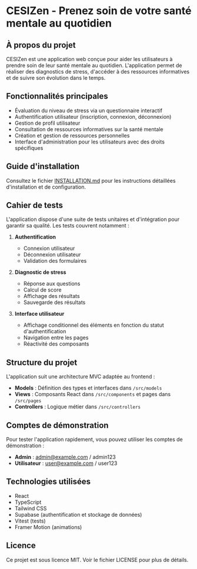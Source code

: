 
# CESIZen - Prenez soin de votre santé mentale au quotidien

## À propos du projet

CESIZen est une application web conçue pour aider les utilisateurs à prendre soin de leur santé mentale au quotidien. L'application permet de réaliser des diagnostics de stress, d'accéder à des ressources informatives et de suivre son évolution dans le temps.

## Fonctionnalités principales

- Évaluation du niveau de stress via un questionnaire interactif
- Authentification utilisateur (inscription, connexion, déconnexion)
- Gestion de profil utilisateur
- Consultation de ressources informatives sur la santé mentale
- Création et gestion de ressources personnelles
- Interface d'administration pour les utilisateurs avec des droits spécifiques

## Guide d'installation

Consultez le fichier [INSTALLATION.md](./INSTALLATION.md) pour les instructions détaillées d'installation et de configuration.

## Cahier de tests

L'application dispose d'une suite de tests unitaires et d'intégration pour garantir sa qualité. Les tests couvrent notamment :

1. **Authentification**
   - Connexion utilisateur
   - Déconnexion utilisateur
   - Validation des formulaires

2. **Diagnostic de stress**
   - Réponse aux questions
   - Calcul de score
   - Affichage des résultats
   - Sauvegarde des résultats

3. **Interface utilisateur**
   - Affichage conditionnel des éléments en fonction du statut d'authentification
   - Navigation entre les pages
   - Réactivité des composants

## Structure du projet

L'application suit une architecture MVC adaptée au frontend :

- **Models** : Définition des types et interfaces dans `/src/models`
- **Views** : Composants React dans `/src/components` et pages dans `/src/pages`
- **Controllers** : Logique métier dans `/src/controllers`

## Comptes de démonstration

Pour tester l'application rapidement, vous pouvez utiliser les comptes de démonstration :

- **Admin** : admin@example.com / admin123
- **Utilisateur** : user@example.com / user123

## Technologies utilisées

- React
- TypeScript
- Tailwind CSS
- Supabase (authentification et stockage de données)
- Vitest (tests)
- Framer Motion (animations)

## Licence

Ce projet est sous licence MIT. Voir le fichier LICENSE pour plus de détails.

